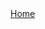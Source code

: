 <!DOCTYPE html>  
<html>  
<head>  
    <title></title>  
</head>  
<body>  
<a href="https://ctejanaidu.github.io/onlinecontest/" target="_blank"> Home </a> 
</body>  
</html> 
